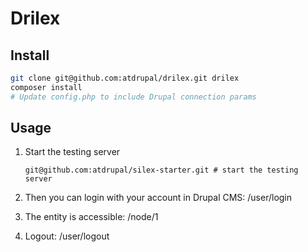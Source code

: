 Drilex
====

## Install

```bash
git clone git@github.com:atdrupal/drilex.git drilex
composer install
# Update config.php to include Drupal connection params
```

## Usage

1. Start the testing server

    `git@github.com:atdrupal/silex-starter.git # start the testing server`

2. Then you can login with your account in Drupal CMS: /user/login
3. The entity is accessible: /node/1
4. Logout: /user/logout
